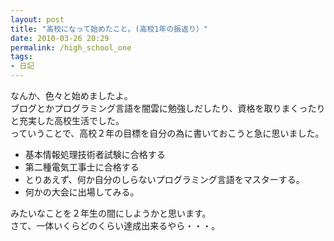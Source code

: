```yaml
---
layout: post
title: "高校になって始めたこと。(高校1年の振返り）"
date: 2010-03-26 20:29
permalink: /high_school_one
tags:
- 日記
---
```

なんか、色々と始めましたよ。  
ブログとかプログラミング言語を闇雲に勉強しだしたり、資格を取りまくったりと充実した高校生活でした。  
っていうことで、高校２年の目標を自分の為に書いておこうと急に思いました。

* 基本情報処理技術者試験に合格する
* 第二種電気工事士に合格する
* とりあえず、何か自分のしらないプログラミング言語をマスターする。
* 何かの大会に出場してみる。

みたいなことを２年生の間にしようかと思います。  
さて、一体いくらどのくらい達成出来るやら・・・。
